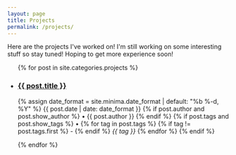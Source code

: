 ```yaml
---
layout: page
title: Projects
permalink: /projects/
---
```


Here are the projects I've worked on! I'm still working on some interesting stuff so stay tuned! Hoping to get more experience soon!

<ul>
  {% for post in site.categories.projects %}
    <li>
        <article>
        	<h3><a href="{{ post.url }}" title="{{ post.title }}">{{ post.title }}</a></h3>
	        <p class="post-meta">
		      <time datetime="{{ post.date | date_to_xmlschema }}" itemprop="datePublished">
		        {% assign date_format = site.minima.date_format | default: "%b %-d, %Y" %}
		        {{ post.date | date: date_format }}
		      </time>
		      {% if post.author and post.show_author %}
		        • <span itemprop="author" itemscope itemtype="http://schema.org/Person"><span itemprop="name">{{ post.author }}</span></span>
		      {% endif %}
		      {% if post.tags and post.show_tags %}
		      	• 
		      	{% for tag in post.tags %}
		      		{% if tag != post.tags.first %}
		      			-
		      		{% endif %}
		      		<span itemprop="tag" itemscope itemtype="http://schema.org/Person"><span itemprop="name"><i>{{ tag }}</i></span></span>
		      	{% endfor %}
		      {% endif %}
		  	</p>
	        <meta name="description" content="{{ post.summary | escape }}">
	        <meta name="keywords" content="{{ post.tags | join: ', ' | escape }}"/>
	    </article>
    </li>
  {% endfor %}
</ul>